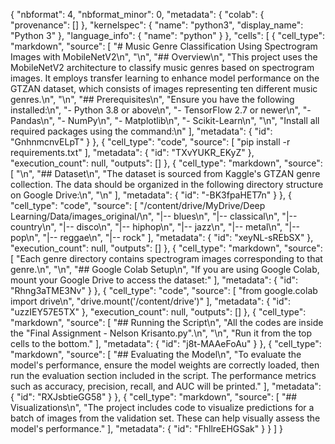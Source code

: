 {
  "nbformat": 4,
  "nbformat_minor": 0,
  "metadata": {
    "colab": {
      "provenance": []
    },
    "kernelspec": {
      "name": "python3",
      "display_name": "Python 3"
    },
    "language_info": {
      "name": "python"
    }
  },
  "cells": [
    {
      "cell_type": "markdown",
      "source": [
        "# Music Genre Classification Using Spectrogram Images with MobileNetV2\n",
        "\n",
        "## Overview\n",
        "This project uses the MobileNetV2 architecture to classify music genres based on spectrogram images. It employs transfer learning to enhance model performance on the GTZAN dataset, which consists of images representing ten different music genres.\n",
        "\n",
        "## Prerequisites\n",
        "Ensure you have the following installed:\n",
        "- Python 3.8 or above\n",
        "- TensorFlow 2.7 or newer\n",
        "- Pandas\n",
        "- NumPy\n",
        "- Matplotlib\n",
        "- Scikit-Learn\n",
        "\n",
        "Install all required packages using the command:\n"
      ],
      "metadata": {
        "id": "GnhnmcnvELpT"
      }
    },
    {
      "cell_type": "code",
      "source": [
        "pip install -r requirements.txt"
      ],
      "metadata": {
        "id": "TXvYUKR_EKyZ"
      },
      "execution_count": null,
      "outputs": []
    },
    {
      "cell_type": "markdown",
      "source": [
        "\n",
        "## Dataset\n",
        "The dataset is sourced from Kaggle's GTZAN genre collection. The data should be organized in the following directory structure on Google Drive:\n",
        "\n"
      ],
      "metadata": {
        "id": "-BK3fpaHET7n"
      }
    },
    {
      "cell_type": "code",
      "source": [
        "/content/drive/MyDrive/Deep Learning/Data/images_original/\n",
        "|-- blues\n",
        "|-- classical\n",
        "|-- country\n",
        "|-- disco\n",
        "|-- hiphop\n",
        "|-- jazz\n",
        "|-- metal\n",
        "|-- pop\n",
        "|-- reggae\n",
        "|-- rock"
      ],
      "metadata": {
        "id": "xeyNL-sREbSX"
      },
      "execution_count": null,
      "outputs": []
    },
    {
      "cell_type": "markdown",
      "source": [
        "Each genre directory contains spectrogram images corresponding to that genre.\n",
        "\n",
        "## Google Colab Setup\n",
        "If you are using Google Colab, mount your Google Drive to access the dataset:"
      ],
      "metadata": {
        "id": "Rhng3aTME3Nv"
      }
    },
    {
      "cell_type": "code",
      "source": [
        "from google.colab import drive\n",
        "drive.mount('/content/drive')"
      ],
      "metadata": {
        "id": "uzzIEY57E5TX"
      },
      "execution_count": null,
      "outputs": []
    },
    {
      "cell_type": "markdown",
      "source": [
        "## Running the Script\n",
        "All the codes are inside the \"Final Assignment - Nelson Krisanto.py\".\n",
        "\n",
        "Run it from the top cells to the bottom."
      ],
      "metadata": {
        "id": "j8t-MAAeFoAu"
      }
    },
    {
      "cell_type": "markdown",
      "source": [
        "## Evaluating the Model\n",
        "To evaluate the model's performance, ensure the model weights are correctly loaded, then run the evaluation section included in the script. The performance metrics such as accuracy, precision, recall, and AUC will be printed."
      ],
      "metadata": {
        "id": "RXJsbtieGG58"
      }
    },
    {
      "cell_type": "markdown",
      "source": [
        "## Visualizations\n",
        "The project includes code to visualize predictions for a batch of images from the validation set. These can help visually assess the model's performance."
      ],
      "metadata": {
        "id": "FhllreEHGSak"
      }
    }
  ]
}
